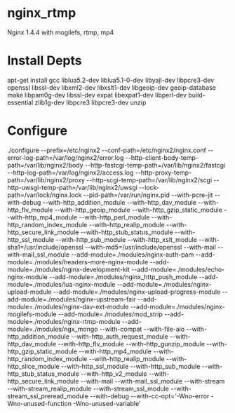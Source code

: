 nginx_rtmp
==========

Nginx  1.4.4 with mogilefs, rtmp, mp4


Install Depts
==========

apt-get install gcc liblua5.2-dev liblua5.1-0-dev libyajl-dev libpcre3-dev openssl libssl-dev libxml2-dev libxslt1-dev libgeoip-dev geoip-database make libpam0g-dev libssl-dev expat libexpat1-dev libperl-dev build-essential zlib1g-dev libpcre3 libpcre3-dev unzip

Configure
==========


./configure --prefix=/etc/nginx2 --conf-path=/etc/nginx2/nginx.conf --error-log-path=/var/log/nginx2/error.log --http-client-body-temp-path=/var/lib/nginx2/body --http-fastcgi-temp-path=/var/lib/nginx2/fastcgi --http-log-path=/var/log/nginx2/access.log --http-proxy-temp-path=/var/lib/nginx2/proxy --http-scgi-temp-path=/var/lib/nginx2/scgi --http-uwsgi-temp-path=/var/lib/nginx2/uwsgi --lock-path=/var/lock/nginx.lock --pid-path=/var/run/nginx.pid --with-pcre-jit --with-debug --with-http_addition_module --with-http_dav_module --with-http_flv_module --with-http_geoip_module --with-http_gzip_static_module --with-http_mp4_module --with-http_perl_module --with-http_random_index_module --with-http_realip_module --with-http_secure_link_module --with-http_stub_status_module --with-http_ssl_module --with-http_sub_module --with-http_xslt_module  --with-sha1=/usr/include/openssl --with-md5=/usr/include/openssl --with-mail --with-mail_ssl_module --add-module=./modules/nginx-auth-pam  --add-module=./modules/headers-more-nginx-module --add-module=./modules/nginx-development-kit --add-module=./modules/echo-nginx-module --add-module=./modules/nginx_http_push_module --add-module=./modules/lua-nginx-module --add-module=./modules/nginx-upload-module --add-module=./modules/nginx-upload-progress-module --add-module=./modules/nginx-upstream-fair --add-module=./modules/nginx-dav-ext-module --add-module=./modules/nginx-mogilefs-module --add-module=./modules/mod_strip --add-module=./modules/nginx-rtmp-module --add-module=./modules/ngx_mongo --with-compat  --with-file-aio    --with-http_addition_module  --with-http_auth_request_module  --with-http_dav_module   --with-http_flv_module   --with-http_gunzip_module   --with-http_gzip_static_module   --with-http_mp4_module     --with-http_random_index_module    --with-http_realip_module   --with-http_slice_module    --with-http_ssl_module    --with-http_sub_module    --with-http_stub_status_module   --with-http_v2_module   --with-http_secure_link_module    --with-mail   --with-mail_ssl_module   --with-stream  --with-stream_realip_module  --with-stream_ssl_module   --with-stream_ssl_preread_module  --with-debug   --with-cc-opt='-Wno-error -Wno-unused-function -Wno-unused-variable'

